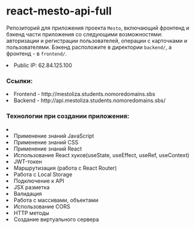 # react-mesto-api-full
Репозиторий для приложения проекта `Mesto`, включающий фронтенд и бэкенд части приложения со следующими возможностями: авторизации и регистрации пользователей, операции с карточками и пользователями. Бэкенд расположите в директории `backend/`, а фронтенд - в `frontend/`. 

<li>Public IP: 62.84.125.100</li>

<h3>Ссылки:</h3>
<li>Frontend - http://mestoliza.students.nomoredomains.sbs</li>
<li>Backend - http://api.mestoliza.students.nomoredomains.sbs/</li>

<h3>Технологии при создании приложения:</h3>
<li></li>
<li>Применение знаний JavaScript</li>
<li>Применение знаний CSS</li>
<li>Применение знаний React</li>
<li>Использование React хуков(useState, useEffect, useRef, useContext)</li>
<li>JWT-токен</li>
<li>Маршрутизация (работа с React Router)</li>
<li>Работа с Local Storage</li>
<li>Подключение к API</li>
<li>JSX разметка</li>
<li>Валидация</li>
<li>Работа с массивами, объектами</li>
<li>Использование CORS</li>
<li>HTTP методы</li>
<li>Создание виртуального сервера</li>


